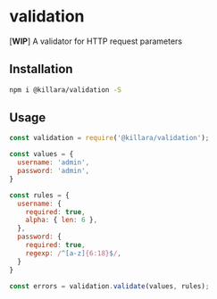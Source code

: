 # validation

[**WIP**] A validator for HTTP request parameters

## Installation

```bash
npm i @killara/validation -S
```

## Usage

```js
const validation = require('@killara/validation');

const values = {
  username: 'admin',
  password: 'admin',
}

const rules = {
  username: {
    required: true,
    alpha: { len: 6 },
  },
  password: {
    required: true,
    regexp: /^[a-z]{6:18}$/,
  }
}

const errors = validation.validate(values, rules);
```